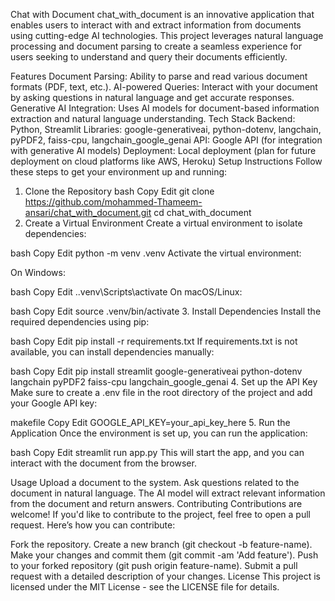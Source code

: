 Chat with Document
chat_with_document is an innovative application that enables users to interact with and extract information from documents using cutting-edge AI technologies. This project leverages natural language processing and document parsing to create a seamless experience for users seeking to understand and query their documents efficiently.

Features
Document Parsing: Ability to parse and read various document formats (PDF, text, etc.).
AI-powered Queries: Interact with your document by asking questions in natural language and get accurate responses.
Generative AI Integration: Uses AI models for document-based information extraction and natural language understanding.
Tech Stack
Backend: Python, Streamlit
Libraries: google-generativeai, python-dotenv, langchain, pyPDF2, faiss-cpu, langchain_google_genai
API: Google API (for integration with generative AI models)
Deployment: Local deployment (plan for future deployment on cloud platforms like AWS, Heroku)
Setup Instructions
Follow these steps to get your environment up and running:

1. Clone the Repository
bash
Copy
Edit
git clone https://github.com/mohammed-Thameem-ansari/chat_with_document.git
cd chat_with_document
2. Create a Virtual Environment
Create a virtual environment to isolate dependencies:

bash
Copy
Edit
python -m venv .venv
Activate the virtual environment:

On Windows:

bash
Copy
Edit
.\.venv\Scripts\activate
On macOS/Linux:

bash
Copy
Edit
source .venv/bin/activate
3. Install Dependencies
Install the required dependencies using pip:

bash
Copy
Edit
pip install -r requirements.txt
If requirements.txt is not available, you can install dependencies manually:

bash
Copy
Edit
pip install streamlit google-generativeai python-dotenv langchain pyPDF2 faiss-cpu langchain_google_genai
4. Set up the API Key
Make sure to create a .env file in the root directory of the project and add your Google API key:

makefile
Copy
Edit
GOOGLE_API_KEY=your_api_key_here
5. Run the Application
Once the environment is set up, you can run the application:

bash
Copy
Edit
streamlit run app.py
This will start the app, and you can interact with the document from the browser.

Usage
Upload a document to the system.
Ask questions related to the document in natural language.
The AI model will extract relevant information from the document and return answers.
Contributing
Contributions are welcome! If you'd like to contribute to the project, feel free to open a pull request. Here’s how you can contribute:

Fork the repository.
Create a new branch (git checkout -b feature-name).
Make your changes and commit them (git commit -am 'Add feature').
Push to your forked repository (git push origin feature-name).
Submit a pull request with a detailed description of your changes.
License
This project is licensed under the MIT License - see the LICENSE file for details.

